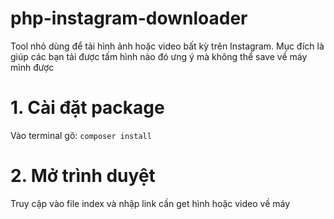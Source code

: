 # php-instagram-downloader
Tool nhỏ dùng để tải hình ảnh hoặc video bất kỳ trên Instagram. Mục đích là giúp các bạn tải được tấm hình nào đó ưng ý mà không thể save về máy mình được

# 1. Cài đặt package
Vào terminal gõ: ```composer install```

# 2. Mở trình duyệt 
Truy cập vào file index và nhập link cần get hình hoặc video về máy
